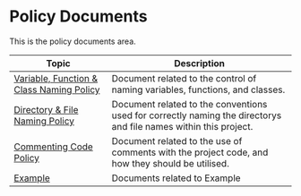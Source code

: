 # Policy Documents

This is the policy documents area.

| Topic                                                 | Description                                                  |
| ----------------------------------------------------- | ------------------------------------------------------------ |
| [Variable, Function & Class Naming Policy](pcn_variables_functions_classes.md) | Document related to the control of naming variables, functions, and classes. |
| [Directory & File Naming Policy](#) | Document related to the conventions used for correctly naming the directorys and file names within this project. |
| [Commenting Code Policy](#) | Document related to the use of comments with the project code, and how they should be utilised. |
| [Example](#) | Documents related to Example |